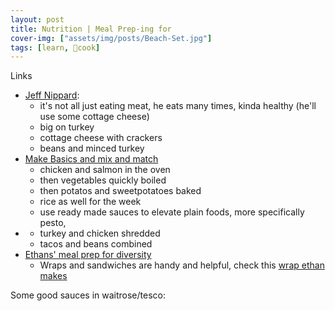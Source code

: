```yaml
---
layout: post
title: Nutrition | Meal Prep-ing for 
cover-img: ["assets/img/posts/Beach-Set.jpg"]
tags: [learn, 🍜cook]
---
```


Links
* [Jeff Nippard](https://youtu.be/8BKbu_s8p1Q):
  * it's not all just eating meat, he eats many times, kinda healthy (he'll use some cottage cheese)
  * big on turkey
  * cottage cheese with crackers
  * beans and minced turkey 
* [Make Basics and mix and match](https://youtu.be/LzWb_P4lYgA)
  * chicken and salmon in the oven 
  * then vegetables quickly boiled
  * then potatos and sweetpotatoes baked
  * rice as well for the week
  * use ready made sauces to elevate plain foods, more specifically pesto,  
* [](https://youtu.be/1vh1RGdvhpo)
  * turkey and chicken shredded
  * tacos and beans combined
* [Ethans' meal prep for diversity](https://youtu.be/ZJe3yL7NHdA)
  * Wraps and sandwiches are handy and helpful, check this [wrap ethan makes](https://youtu.be/A3gQuYPvL1Y)


Some good sauces in waitrose/tesco:
